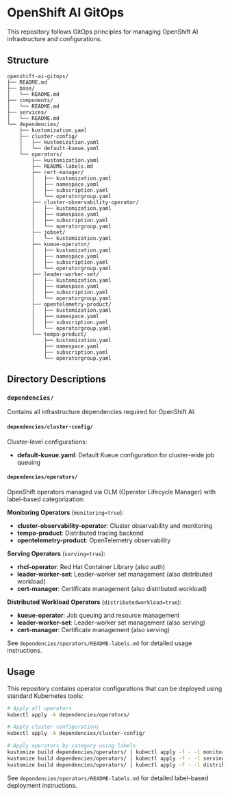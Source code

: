 # OpenShift AI GitOps

This repository follows GitOps principles for managing OpenShift AI infrastructure and configurations.

## Structure

```
openshift-ai-gitops/
├── README.md
├── base/
│   └── README.md
├── components/
│   └── README.md
├── services/
│   └── README.md
└── dependencies/
    ├── kustomization.yaml
    ├── cluster-config/
    │   ├── kustomization.yaml
    │   └── default-kueue.yaml
    └── operators/
        ├── kustomization.yaml
        ├── README-labels.md
        ├── cert-manager/
        │   ├── kustomization.yaml
        │   ├── namespace.yaml
        │   ├── subscription.yaml
        │   └── operatorgroup.yaml
        ├── cluster-observability-operator/
        │   ├── kustomization.yaml
        │   ├── namespace.yaml
        │   ├── subscription.yaml
        │   └── operatorgroup.yaml
        ├── jobset/
        │   └── kustomization.yaml
        ├── kueue-operator/
        │   ├── kustomization.yaml
        │   ├── namespace.yaml
        │   ├── subscription.yaml
        │   └── operatorgroup.yaml
        ├── leader-worker-set/
        │   ├── kustomization.yaml
        │   ├── namespace.yaml
        │   ├── subscription.yaml
        │   └── operatorgroup.yaml
        ├── opentelemetry-product/
        │   ├── kustomization.yaml
        │   ├── namespace.yaml
        │   ├── subscription.yaml
        │   └── operatorgroup.yaml
        └── tempo-product/
            ├── kustomization.yaml
            ├── namespace.yaml
            ├── subscription.yaml
            └── operatorgroup.yaml
```

## Directory Descriptions

### `dependencies/`
Contains all infrastructure dependencies required for OpenShift AI.

#### `dependencies/cluster-config/`
Cluster-level configurations:
- **default-kueue.yaml**: Default Kueue configuration for cluster-wide job queuing

#### `dependencies/operators/`
OpenShift operators managed via OLM (Operator Lifecycle Manager) with label-based categorization:

**Monitoring Operators** (`monitoring=true`):
- **cluster-observability-operator**: Cluster observability and monitoring
- **tempo-product**: Distributed tracing backend
- **opentelemetry-product**: OpenTelemetry observability

**Serving Operators** (`serving=true`):
- **rhcl-operator**: Red Hat Container Library (also auth)
- **leader-worker-set**: Leader-worker set management (also distributed workload)
- **cert-manager**: Certificate management (also distributed workload)

**Distributed Workload Operators** (`distributedworkload=true`):
- **kueue-operator**: Job queuing and resource management
- **leader-worker-set**: Leader-worker set management (also serving)
- **cert-manager**: Certificate management (also serving)

See `dependencies/operators/README-labels.md` for detailed usage instructions.

## Usage

This repository contains operator configurations that can be deployed using standard Kubernetes tools:

```bash
# Apply all operators
kubectl apply -k dependencies/operators/

# Apply cluster configurations
kubectl apply -k dependencies/cluster-config/

# Apply operators by category using labels
kustomize build dependencies/operators/ | kubectl apply -f - -l monitoring=true
kustomize build dependencies/operators/ | kubectl apply -f - -l serving=true
kustomize build dependencies/operators/ | kubectl apply -f - -l distributedworkload=true
```

See `dependencies/operators/README-labels.md` for detailed label-based deployment instructions.
